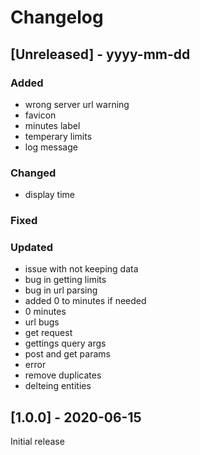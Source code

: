 # Changelog

## [Unreleased] - yyyy-mm-dd

### Added
- wrong server url warning
- favicon
- minutes label
- temperary limits
- log message

### Changed
- display time

### Fixed

### Updated
- issue with not keeping data
- bug in getting limits
- bug in url parsing
- added 0 to minutes if needed
- 0 minutes
- url bugs
- get request
- gettings query args
- post and get params
- error
- remove duplicates
- delteing entities

## [1.0.0] - 2020-06-15

Initial release
